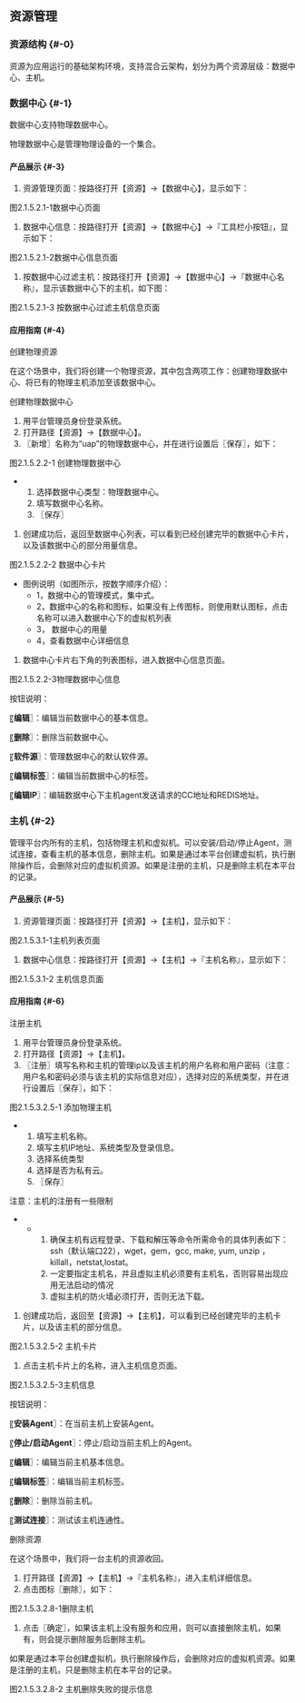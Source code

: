 ## 资源管理

### 资源结构 {#-0}

资源为应用运行的基础架构环境，支持混合云架构，划分为两个资源层级：数据中心、主机。

### 数据中心 {#-1}

数据中心支持物理数据中心。

物理数据中心是管理物理设备的一个集合。

#### 产品展示 {#-3}

1.  资源管理页面：按路径打开【资源】→【数据中心】，显示如下：

图2.1.5.2.1-1数据中心页面

1.  数据中心信息：按路径打开【资源】→【数据中心】→『工具栏小按钮』，显示如下：

图2.1.5.2.1-2数据中心信息页面

1.  按数据中心过滤主机：按路径打开【资源】→【数据中心】→『数据中心名称』，显示该数据中心下的主机，如下图：

图2.1.5.2.1-3 按数据中心过滤主机信息页面

#### 应用指南 {#-4}

创建物理资源

在这个场景中，我们将创建一个物理资源，其中包含两项工作：创建物理数据中心、将已有的物理主机添加至该数据中心。

创建物理数据中心

1.  用平台管理员身份登录系统。
2.  打开路径【资源】→【数据中心】。
3.  〖新增〗名称为“uap”的物理数据中心，并在进行设置后〖保存〗，如下：

图2.1.5.2.2-1 创建物理数据中心

*   1.  选择数据中心类型：物理数据中心。
    2.  填写数据中心名称。
    3.  〖保存〗

1.  创建成功后，返回至数据中心列表，可以看到已经创建完毕的数据中心卡片，以及该数据中心的部分用量信息。

图2.1.5.2.2-2 数据中心卡片

*   图例说明（如图所示，按数字顺序介绍）：
    *   1，数据中心的管理模式，集中式。
    *   2，数据中心的名称和图标，如果没有上传图标，则使用默认图标，点击名称可以进入数据中心下的虚拟机列表
    *   3， 数据中心的用量
    *   4，查看数据中心详细信息

1.  数据中心卡片右下角的列表图标，进入数据中心信息页面。

图2.1.5.2.2-3物理数据中心信息

按钮说明：

〖**编辑**〗：编辑当前数据中心的基本信息。

〖**删除**〗：删除当前数据中心。

〖**软件源**〗：管理数据中心的默认软件源。

〖**编辑标签**〗：编辑当前数据中心的标签。

〖**编辑IP**〗：编辑数据中心下主机agent发送请求的CC地址和REDIS地址。

### 主机 {#-2}

管理平台内所有的主机，包括物理主机和虚拟机。可以安装/启动/停止Agent，测试连接，查看主机的基本信息，删除主机。如果是通过本平台创建虚拟机，执行删除操作后，会删除对应的虚拟机资源。如果是注册的主机，只是删除主机在本平台的记录。

#### 产品展示 {#-5}

1.  资源管理页面：按路径打开【资源】→【主机】，显示如下：

图2.1.5.3.1-1主机列表页面

1.  数据中心信息：按路径打开【资源】→【主机】→『主机名称』，显示如下：

图2.1.5.3.1-2 主机信息页面

#### 应用指南 {#-6}

注册主机

1.  用平台管理员身份登录系统。
2.  打开路径【资源】→【主机】。
3.  〖注册〗填写名称和主机的管理ip以及该主机的用户名称和用户密码（注意：用户名和密码必须与该主机的实际信息对应），选择对应的系统类型，并在进行设置后〖保存〗，如下：

图2.1.5.3.2.5-1 添加物理主机

*   1.  填写主机名称。
    2.  填写主机IP地址、系统类型及登录信息。
    3.  选择系统类型
    4.  选择是否为私有云。
    5.  〖保存〗

注意：主机的注册有一些限制

*   *   1.  确保主机有远程登录、下载和解压等命令所需命令的具体列表如下：ssh（默认端口22），wget，gem，gcc, make, yum, unzip ，killall，netstat,lostat。
        2.  一定要指定主机名，并且虚拟主机必须要有主机名，否则容易出现应用无法启动的情况
        3.  虚拟主机的防火墙必须打开，否则无法下载。

1.  创建成功后，返回至【资源】→【主机】，可以看到已经创建完毕的主机卡片，以及该主机的部分信息。

图2.1.5.3.2.5-2 主机卡片

1.  点击主机卡片上的名称，进入主机信息页面。

图2.1.5.3.2.5-3主机信息

按钮说明：

〖**安装Agent**〗：在当前主机上安装Agent。

〖**停止/启动Agent**〗：停止/启动当前主机上的Agent。

〖**编辑**〗：编辑当前主机基本信息。

〖**编辑标签**〗：编辑当前主机标签。

〖**删除**〗：删除当前主机。

〖**测试连接**〗：测试该主机连通性。

删除资源

在这个场景中，我们将一台主机的资源收回。

1.  打开路径【资源】→【主机】→『主机名称』，进入主机详细信息。
2.  点击图标〖删除〗，如下：

图2.1.5.3.2.8-1删除主机

1.  点击〖确定〗，如果该主机上没有服务和应用，则可以直接删除主机，如果有，则会提示删除服务后删除主机。

如果是通过本平台创建虚拟机，执行删除操作后，会删除对应的虚拟机资源。如果是注册的主机，只是删除主机在本平台的记录。

图2.1.5.3.2.8-2 主机删除失败的提示信息